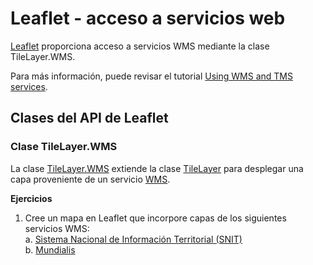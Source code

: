 # Leaflet - acceso a servicios web
[Leaflet](https://leafletjs.com/) proporciona acceso a servicios WMS mediante la clase TileLayer.WMS.

Para más información, puede revisar el tutorial [Using WMS and TMS services](https://leafletjs.com/examples/wms/wms.html).

## Clases del API de Leaflet

### Clase TileLayer.WMS
La clase [TileLayer.WMS](https://leafletjs.com/reference-1.7.1.html#tilelayer-wms) extiende la clase [TileLayer](https://leafletjs.com/reference-1.7.1.html#tilelayer) para desplegar una capa proveniente de un servicio [WMS](https://es.wikipedia.org/wiki/Web_Map_Service).

**Ejercicios**  
1. Cree un mapa en Leaflet que incorpore capas de los siguientes servicios WMS:  
  a. [Sistema Nacional de Información Territorial (SNIT)](https://www.snitcr.go.cr/servicios_ogc_completo)  
  b. [Mundialis](https://www.mundialis.de/en/ows-mundialis/)
